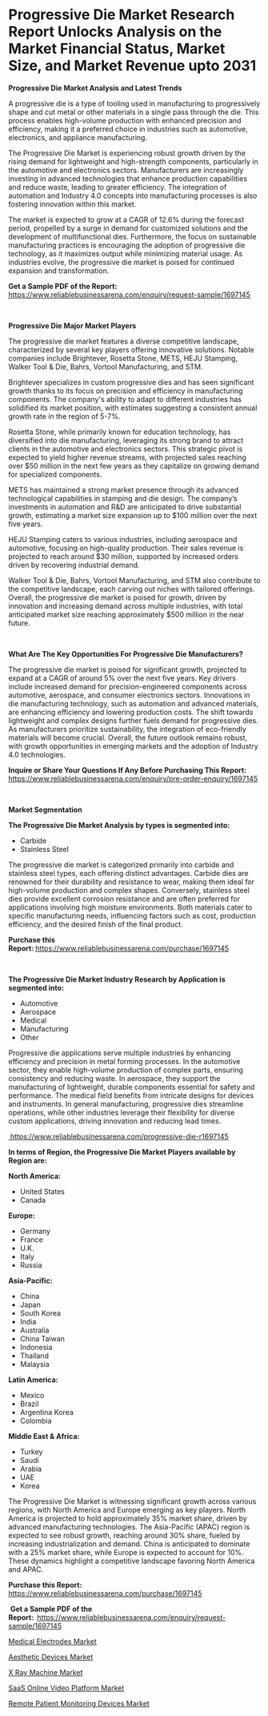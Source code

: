 <p><h1>Progressive Die Market Research Report Unlocks Analysis on the Market Financial Status, Market Size, and Market Revenue upto 2031</h1></p><p><strong>Progressive Die Market Analysis and Latest Trends</strong></p>
<p><p>A progressive die is a type of tooling used in manufacturing to progressively shape and cut metal or other materials in a single pass through the die. This process enables high-volume production with enhanced precision and efficiency, making it a preferred choice in industries such as automotive, electronics, and appliance manufacturing.</p><p>The Progressive Die Market is experiencing robust growth driven by the rising demand for lightweight and high-strength components, particularly in the automotive and electronics sectors. Manufacturers are increasingly investing in advanced technologies that enhance production capabilities and reduce waste, leading to greater efficiency. The integration of automation and Industry 4.0 concepts into manufacturing processes is also fostering innovation within this market.</p><p>The market is expected to grow at a CAGR of 12.6% during the forecast period, propelled by a surge in demand for customized solutions and the development of multifunctional dies. Furthermore, the focus on sustainable manufacturing practices is encouraging the adoption of progressive die technology, as it maximizes output while minimizing material usage. As industries evolve, the progressive die market is poised for continued expansion and transformation.</p></p>
<p><strong>Get a Sample PDF of the Report:&nbsp;</strong> <a href="https://www.reliablebusinessarena.com/enquiry/request-sample/1697145?utm_campaign=1599&utm_medium=2&utm_source=Github&utm_content=ia&utm_term=20102024&utm_id=progressive-die">https://www.reliablebusinessarena.com/enquiry/request-sample/1697145</a></p>
<p>&nbsp;</p>
<p><strong>Progressive Die Major Market Players</strong></p>
<p><p>The progressive die market features a diverse competitive landscape, characterized by several key players offering innovative solutions. Notable companies include Brightever, Rosetta Stone, METS, HEJU Stamping, Walker Tool & Die, Bahrs, Vortool Manufacturing, and STM.</p><p>Brightever specializes in custom progressive dies and has seen significant growth thanks to its focus on precision and efficiency in manufacturing components. The company's ability to adapt to different industries has solidified its market position, with estimates suggesting a consistent annual growth rate in the region of 5-7%.</p><p>Rosetta Stone, while primarily known for education technology, has diversified into die manufacturing, leveraging its strong brand to attract clients in the automotive and electronics sectors. This strategic pivot is expected to yield higher revenue streams, with projected sales reaching over $50 million in the next few years as they capitalize on growing demand for specialized components.</p><p>METS has maintained a strong market presence through its advanced technological capabilities in stamping and die design. The company’s investments in automation and R&D are anticipated to drive substantial growth, estimating a market size expansion up to $100 million over the next five years.</p><p>HEJU Stamping caters to various industries, including aerospace and automotive, focusing on high-quality production. Their sales revenue is projected to reach around $30 million, supported by increased orders driven by recovering industrial demand.</p><p>Walker Tool & Die, Bahrs, Vortool Manufacturing, and STM also contribute to the competitive landscape, each carving out niches with tailored offerings. Overall, the progressive die market is poised for growth, driven by innovation and increasing demand across multiple industries, with total anticipated market size reaching approximately $500 million in the near future.</p></p>
<p>&nbsp;</p>
<p><strong>What Are The Key Opportunities For Progressive Die Manufacturers?</strong></p>
<p><p>The progressive die market is poised for significant growth, projected to expand at a CAGR of around 5% over the next five years. Key drivers include increased demand for precision-engineered components across automotive, aerospace, and consumer electronics sectors. Innovations in die manufacturing technology, such as automation and advanced materials, are enhancing efficiency and lowering production costs. The shift towards lightweight and complex designs further fuels demand for progressive dies. As manufacturers prioritize sustainability, the integration of eco-friendly materials will become crucial. Overall, the future outlook remains robust, with growth opportunities in emerging markets and the adoption of Industry 4.0 technologies.</p></p>
<p><strong>Inquire or Share Your Questions If Any Before Purchasing This Report:</strong> <a href="https://www.reliablebusinessarena.com/enquiry/pre-order-enquiry/1697145?utm_campaign=1599&utm_medium=2&utm_source=Github&utm_content=ia&utm_term=20102024&utm_id=progressive-die">https://www.reliablebusinessarena.com/enquiry/pre-order-enquiry/1697145</a></p>
<p>&nbsp;</p>
<p><strong>Market Segmentation</strong></p>
<p><strong>The Progressive Die Market Analysis by types is segmented into:</strong></p>
<p><ul><li>Carbide</li><li>Stainless Steel</li></ul></p>
<p><p>The progressive die market is categorized primarily into carbide and stainless steel types, each offering distinct advantages. Carbide dies are renowned for their durability and resistance to wear, making them ideal for high-volume production and complex shapes. Conversely, stainless steel dies provide excellent corrosion resistance and are often preferred for applications involving high moisture environments. Both materials cater to specific manufacturing needs, influencing factors such as cost, production efficiency, and the desired finish of the final product.</p></p>
<p><strong>Purchase this Report:&nbsp;</strong><a href="https://www.reliablebusinessarena.com/purchase/1697145?utm_campaign=1599&utm_medium=2&utm_source=Github&utm_content=ia&utm_term=20102024&utm_id=progressive-die">https://www.reliablebusinessarena.com/purchase/1697145</a></p>
<p>&nbsp;</p>
<p><strong>The Progressive Die Market Industry Research by Application is segmented into:</strong></p>
<p><ul><li>Automotive</li><li>Aerospace</li><li>Medical</li><li>Manufacturing</li><li>Other</li></ul></p>
<p><p>Progressive die applications serve multiple industries by enhancing efficiency and precision in metal forming processes. In the automotive sector, they enable high-volume production of complex parts, ensuring consistency and reducing waste. In aerospace, they support the manufacturing of lightweight, durable components essential for safety and performance. The medical field benefits from intricate designs for devices and instruments. In general manufacturing, progressive dies streamline operations, while other industries leverage their flexibility for diverse custom applications, driving innovation and reducing lead times.</p></p>
<p><a href="https://www.reliablebusinessarena.com/progressive-die-r1697145?utm_campaign=1599&utm_medium=2&utm_source=Github&utm_content=ia&utm_term=20102024&utm_id=progressive-die">&nbsp;https://www.reliablebusinessarena.com/progressive-die-r1697145</a></p>
<p><strong>In terms of Region, the Progressive Die Market Players available by Region are:</strong></p>
<p>
    <p> <strong> North America: </strong>
        <ul>
            <li>United States</li>
            <li>Canada</li>
        </ul>
        </p> 
    <p> <strong> Europe: </strong>
        <ul>
            <li>Germany</li>
            <li>France</li>
            <li>U.K.</li>
            <li>Italy</li>
            <li>Russia</li>
        </ul>
        </p> 
    <p> <strong> Asia-Pacific: </strong>
        <ul>
            <li>China</li>
            <li>Japan</li>
            <li>South Korea</li>
            <li>India</li>
            <li>Australia</li>
            <li>China Taiwan</li>
            <li>Indonesia</li>
            <li>Thailand</li>
            <li>Malaysia</li>
        </ul>
        </p> 
    <p> <strong> Latin America: </strong>
        <ul>
            <li>Mexico</li>
            <li>Brazil</li>
            <li>Argentina Korea</li>
            <li>Colombia</li>
        </ul>
        </p> 
    <p> <strong> Middle East & Africa: </strong>
        <ul>
            <li>Turkey</li>
            <li>Saudi</li>
            <li>Arabia</li>
            <li>UAE</li>
            <li>Korea</li>
        </ul>
    </p>
    </p>
<p><p>The Progressive Die Market is witnessing significant growth across various regions, with North America and Europe emerging as key players. North America is projected to hold approximately 35% market share, driven by advanced manufacturing technologies. The Asia-Pacific (APAC) region is expected to see robust growth, reaching around 30% share, fueled by increasing industrialization and demand. China is anticipated to dominate with a 25% market share, while Europe is expected to account for 10%. These dynamics highlight a competitive landscape favoring North America and APAC.</p></p>
<p><strong>Purchase this Report: </strong><a href="https://www.reliablebusinessarena.com/purchase/1697145?utm_campaign=1599&utm_medium=2&utm_source=Github&utm_content=ia&utm_term=20102024&utm_id=progressive-die">https://www.reliablebusinessarena.com/purchase/1697145</a></p>
<p>&nbsp;<strong>Get a Sample PDF of the Report:&nbsp;&nbsp;</strong><a href="https://www.reliablebusinessarena.com/enquiry/request-sample/1697145?utm_campaign=1599&utm_medium=2&utm_source=Github&utm_content=ia&utm_term=20102024&utm_id=progressive-die">https://www.reliablebusinessarena.com/enquiry/request-sample/1697145</a></p>
<p><strong></strong></p>
<p><p><a href="https://www.linkedin.com/pulse/medical-electrodes-market-maturity-analysis-regional-disparities-bdj8c?utm_campaign=1599&utm_medium=2&utm_source=Github&utm_content=ia&utm_term=20102024&utm_id=progressive-die">Medical Electrodes Market</a></p><p><a href="https://www.linkedin.com/pulse/aesthetic-devices-market-global-insights-sales-trends-2024-q0kec?utm_campaign=1599&utm_medium=2&utm_source=Github&utm_content=ia&utm_term=20102024&utm_id=progressive-die">Aesthetic Devices Market</a></p><p><a href="https://www.linkedin.com/pulse/global-x-ray-machine-market-opportunities-forecast-period-wxeqf?utm_campaign=1599&utm_medium=2&utm_source=Github&utm_content=ia&utm_term=20102024&utm_id=progressive-die">X Ray Machine Market</a></p><p><a href="https://github.com/JosephineMcguire65/Market-Research-Report-List-1/blob/main/saas-online-video-platform-market.md?utm_campaign=1599&utm_medium=2&utm_source=Github&utm_content=ia&utm_term=20102024&utm_id=progressive-die">SaaS Online Video Platform Market</a></p><p><a href="https://www.linkedin.com/pulse/top-trends-transforming-remote-patient-monitoring-devices-vwprc?utm_campaign=1599&utm_medium=2&utm_source=Github&utm_content=ia&utm_term=20102024&utm_id=progressive-die">Remote Patient Monitoring Devices Market</a></p></p>